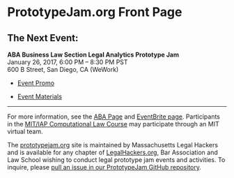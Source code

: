 

# PrototypeJam.org Front Page

## The Next Event:

**ABA Business Law Section Legal Analytics Prototype Jam**  
January 26, 2017, 6:00 PM – 8:30 PM PST   
600 B Street, San Diego, CA (WeWork)    

* [Event Promo](http://prototypejam.org/promo.html)

* [Event Materials](https://github.com/LegalAnalytics/PrototypeJam/tree/master/Materials)


<hr>

For more information, see the [ABA Page](https://apps.americanbar.org/dch/committee.cfm?com=CL320042) and [EventBrite page](https://www.eventbrite.com/e/the-legal-analytics-working-group-prototype-jam-san-diego-registration-30191633990).  Participants in the [MIT/IAP Computational Law Course](https://law.mit.edu/Computational-Law-Course) may participate through an MIT virtual team. 


The [prototypejam.org](http://prototypejam.org) site is maintained by Massachusetts Legal Hackers and is available for any chapter of [LegalHackers.org](LegalHackers.org), Bar Association and Law School wishing to conduct legal prototype jam events and activities. To inquire, please [pull an issue in our PrototypeJam GitHub repository](https://github.com/PrototypeJam/LegalHackers/issues/new). 


